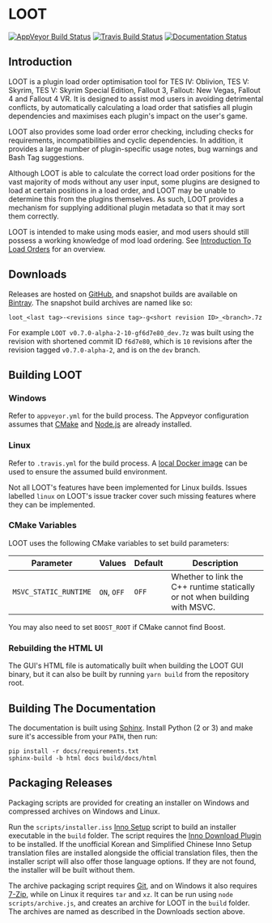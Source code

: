 # LOOT

[![AppVeyor Build Status](https://ci.appveyor.com/api/projects/status/github/loot/loot?branch=dev&svg=true)](https://ci.appveyor.com/project/WrinklyNinja/loot)
[![Travis Build Status](https://travis-ci.org/loot/loot.svg?branch=dev)](https://travis-ci.org/loot/loot)
[![Documentation Status](https://readthedocs.org/projects/loot/badge/?version=latest)](http://loot.readthedocs.io/en/latest/?badge=latest)

## Introduction

LOOT is a plugin load order optimisation tool for TES IV: Oblivion, TES V: Skyrim, TES V: Skyrim Special Edition, Fallout 3, Fallout: New Vegas, Fallout 4 and Fallout 4 VR. It is designed to assist mod users in avoiding detrimental conflicts, by automatically calculating a load order that satisfies all plugin dependencies and maximises each plugin's impact on the user's game.

LOOT also provides some load order error checking, including checks for requirements, incompatibilities and cyclic dependencies. In addition, it provides a large number of plugin-specific usage notes, bug warnings and Bash Tag suggestions.

Although LOOT is able to calculate the correct load order positions for the vast majority of mods without any user input, some plugins are designed to load at certain positions in a load order, and LOOT may be unable to determine this from the plugins themselves. As such, LOOT provides a mechanism for supplying additional plugin metadata so that it may sort them correctly.

LOOT is intended to make using mods easier, and mod users should still possess a working knowledge of mod load ordering. See [Introduction To Load Orders](https://loot.github.io/docs/help/Introduction-To-Load-Orders) for an overview.

## Downloads

Releases are hosted on [GitHub](https://github.com/loot/loot/releases), and snapshot builds are available on [Bintray](https://bintray.com/wrinklyninja/loot). The snapshot build archives are named like so:

```
loot_<last tag>-<revisions since tag>-g<short revision ID>_<branch>.7z
```

For example `LOOT v0.7.0-alpha-2-10-gf6d7e80_dev.7z` was built using the revision with shortened commit ID `f6d7e80`, which is `10` revisions after the revision tagged `v0.7.0-alpha-2`, and is on the `dev` branch.

## Building LOOT

### Windows

Refer to `appveyor.yml` for the build process. The Appveyor configuration assumes that [CMake](https://cmake.org) and [Node.js](https://nodejs.org/) are already installed.

### Linux

Refer to `.travis.yml` for the build process. A [local Docker image](https://docs.travis-ci.com/user/common-build-problems/#Troubleshooting-Locally-in-a-Docker-Image) can be used to ensure the assumed build environment.

Not all LOOT's features have been implemented for Linux builds. Issues labelled
`linux` on LOOT's issue tracker cover such missing features where they can be
implemented.

### CMake Variables

LOOT uses the following CMake variables to set build parameters:

Parameter | Values | Default |Description
----------|--------|---------|-----------
`MSVC_STATIC_RUNTIME` | `ON`, `OFF` | `OFF` | Whether to link the C++ runtime statically or not when building with MSVC.

You may also need to set `BOOST_ROOT` if CMake cannot find Boost.

### Rebuilding the HTML UI

The GUI's HTML file is automatically built when building the LOOT GUI binary, but it can also be built by running `yarn build` from the repository root.

## Building The Documentation

The documentation is built using [Sphinx](http://www.sphinx-doc.org/en/stable/). Install Python (2 or 3) and make sure it's accessible from your `PATH`, then run:

```
pip install -r docs/requirements.txt
sphinx-build -b html docs build/docs/html
```

## Packaging Releases

Packaging scripts are provided for creating an installer on Windows and compressed archives on Windows and Linux.

Run the `scripts/installer.iss` [Inno Setup](http://www.jrsoftware.org/isinfo.php) script to build an installer executable in the `build` folder. The script requires the [Inno Download Plugin](https://bitbucket.org/mitrich_k/inno-download-plugin) to be installed. If the unofficial Korean and Simplified Chinese Inno Setup translation files are installed alongside the official translation files, then the installer script will also offer those language options. If they are not found, the installer will be built without them.

The archive packaging script requires [Git](https://git-scm.com/), and on Windows it also requires [7-Zip](http://7-zip.org), while on Linux it requires `tar` and `xz`. It can be run using `node scripts/archive.js`, and creates an archive for LOOT in the `build` folder. The archives are named as described in the Downloads section above.
